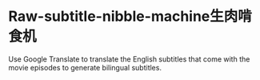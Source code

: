 # Raw-subtitle-nibble-machine生肉啃食机

Use Google Translate to translate the English subtitles that come with the movie episodes to generate bilingual subtitles.
